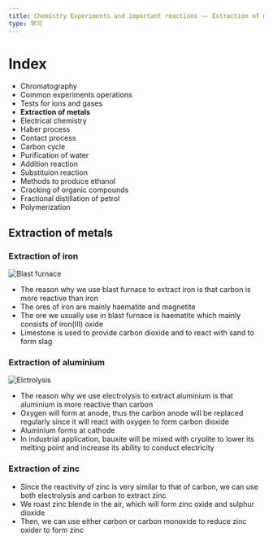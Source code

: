 ```yaml
---
title: Chemistry Experiments and important reactions —— Extraction of meatals
type: 学习
---
```


# Index

- Chromatography
- Common experiments operations
- Tests for ions and gases
- **Extraction of metals**
- Electrical chemistry
- Haber process
- Contact process
- Carbon cycle
- Purification of water
- Addition reaction
- Substituion reaction
- Methods to produce ethanol
- Cracking of organic compounds
- Fractional distillation of petrol
- Polymerization


## Extraction of metals

### Extraction of iron

![Blast furnace](https://AugensternJiang.github.io/img/7d6ebc1d0cffcf11c212cdf1d42d141a5c343d1b75f9e4.15546190blastfurnace.png)

- The reason why we use blast furnace to extract iron is that carbon is more reactive than iron
- The ores of iron are mainly haematite and magnetite
- The ore we usually use in blast furnace is haematite which mainly consists of iron(III) oxide
- Limestone is used to provide carbon dioxide and to react with sand to form slag

### Extraction of aluminium

![Elctrolysis](https://AugensternJiang.github.io/img/cell.jpg)

- The reason why we use electrolysis to extract aluminium is that aluminium is more reactive than carbon
- Oxygen will form at anode, thus the carbon anode will be replaced regularly since it will react with oxygen to form carbon dioxide
- Aluminium forms at cathode
- In industrial application, bauxite will be mixed with cryolite to lower its melting point and increase its ability to conduct electricity

### Extraction of zinc

- Since the reactivity of zinc is very similar to that of carbon, we can use both electrolysis and carbon to extract zinc
- We roast zinc blende in the air, which will form zinc oxide and sulphur dioxide
- Then, we can use either carbon or carbon monoxide to reduce zinc oxider to form zinc
